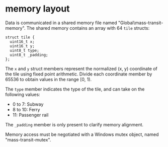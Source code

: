 # memory layout

Data is communicated in a shared memory file named "Global\mass-transit-memory". The shared memory contains an array with 64 `tile` structs:

```
struct tile {
  uint16_t x;
  uint16_t y;
  uint8_t type;
  uint8_t _padding;
};
```

The `x` and `y` struct members represent the normalized (x, y) coordinate of the tile using fixed point arithmetic. Divide each coordinate member by 65536 to obtain values in the range [0, 1).

The `type` member indicates the type of the tile, and can take on the following values:

  * 0 to 7: Subway
  * 8 to 10: Ferry 
  * 11: Passenger rail

The `_padding` member is only present to clarify memory alignment.

Memory access must be negotiated with a Windows mutex object, named "mass-transit-mutex".
